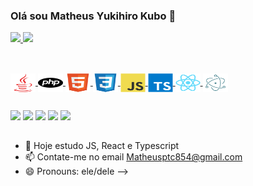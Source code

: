 ### Olá sou Matheus Yukihiro Kubo 👋

<div>
  <a href="https://github.com/yuhihiro">
  <img heigth="180em" src="https://github-readme-stats.vercel.app/api?username=yuhihiro&show_icons=true&theme=dracula&include_all_commits=true&count_private=true"/>
  <img heigth="180em" src="https://github-readme-stats.vercel.app/api/top-langs/?username=yuhihiro&layout=compact&langs_count=16&theme=dracula"/>
</div>

##

<div style="display: inline_block"><br>
  <img align="center" alt="Yuki-Ja" height="30" width="40" src="https://raw.githubusercontent.com/devicons/devicon/master/icons/java/java-plain.svg">
  <img align="center" alt="Yuki-Ja" height="30" width="40" src="https://raw.githubusercontent.com/devicons/devicon/master/icons/php/php-plain.svg">
  <img align="center" alt="Yuki-HTML" height="30" width="40" src="https://raw.githubusercontent.com/devicons/devicon/master/icons/html5/html5-original.svg">
  <img align="center" alt="Yuki-CSS" height="30" width="40" src="https://raw.githubusercontent.com/devicons/devicon/master/icons/css3/css3-original.svg">
  <img align="center" alt="Yuki-Python" height="30" width="40" src="https://raw.githubusercontent.com/devicons/devicon/master/icons/javascript/javascript-original.svg">
  <img align="center" alt="Yuki-Python" height="30" width="40" src="https://raw.githubusercontent.com/devicons/devicon/master/icons/typescript/typescript-original.svg">
  <img align="center" alt="Yuki-Python" height="30" width="40" src="https://raw.githubusercontent.com/devicons/devicon/master/icons/react/react-original.svg">
  <img align="center" alt="Yuki-Python" height="30" width="40" src="https://raw.githubusercontent.com/devicons/devicon/master/icons/electron/electron-original.svg">
 
  ##
 
  <div> 
  <a href="https://instagram.com/matheusyukihirokubo" target="_blank"><img src="https://img.shields.io/badge/-Instagram-%23E4405F?style=for-the-badge&logo=instagram&logoColor=white" target="_blank"></a>
 	<a href="https://www.twitch.tv/DrafodXD" target="_blank"><img src="https://img.shields.io/badge/Twitch-9146FF?style=for-the-badge&logo=twitch&logoColor=white" target="_blank"></a>
  <a href="https://discord.gg/yukihira" target="_blank"><img src="https://img.shields.io/badge/Discord-7289DA?style=for-the-badge&logo=discord&logoColor=white" target="_blank"></a> 
  <a href = "mailto:Matheusptc854@gmail.com"><img src="https://img.shields.io/badge/-Gmail-%23333?style=for-the-badge&logo=gmail&logoColor=white" target="_blank"></a>
  <a href="https://www.linkedin.com/in/matheus-yukihiro-45875016a" target="_blank"><img src="https://img.shields.io/badge/-LinkedIn-%230077B5?style=for-the-badge&logo=linkedin&logoColor=white" target="_blank"></a> 
</div>

##


  
- 🌱 Hoje estudo JS, React e Typescript
- 📫 Contate-me no email Matheusptc854@gmail.com
- 😄 Pronouns: ele/dele
-->
